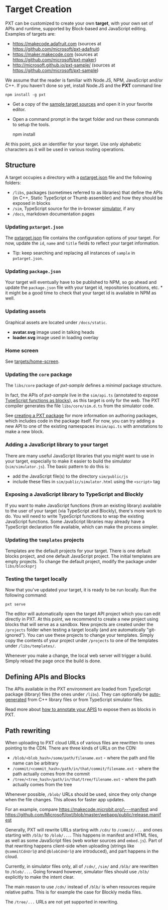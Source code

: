 # Target Creation

PXT can be customized to create your own **target**, with your own set of APIs and runtime, supported by Block-based and JavaScript editing. Examples of targets are:

* https://makecode.adafruit.com (sources at https://github.com/microsoft/pxt-adafruit)
* https://maker.makecode.com (sources at https://github.com/microsoft/pxt-maker)
* http://microsoft.github.io/pxt-sample/ (sources at https://github.com/microsoft/pxt-sample)

We assume that the reader is familiar with Node.JS, NPM, JavaScript and/or C++. If you haven't done so yet, install Node.JS and the **PXT** command line

    npm install -g pxt
    

* Get a copy of the [sample target sources](https://github.com/microsoft/pxt-sample) and open it in your favorite editor.
* Open a command prompt in the target folder and run these commands to setup the tools.

    npm install
    

At this point, pick an identifier for your target. Use only alphabetic characters as it will be used in various routing operations.

## Structure

A target occupies a directory with a [pxtarget.json](/targets/pxtarget) file and the following folders:

* `/libs`, packages (sometimes referred to as libraries) that define the APIs (in C++, Static TypeScript or Thumb assembler) and how they should be exposed in blocks
* `/sim`, TypeScript source for the in-browser [simulator](/targets/simulator), if any
* `/docs`, markdown documentation pages

### Updating `pxtarget.json`

The [pxtarget.json](/targets/pxtarget) file contains the configuration options of your target. For now, update the `id`, `name` and `title` fields to reflect your target information.

* Tip: keep searching and replacing all instances of `sample` in `pxtarget.json`.

### Updating `package.json`

Your target will eventually have to be published to NPM, so go ahead and update the `package.json` file with your target id, repositories locations, etc. * it might be a good time to check that your target id is available in NPM as well.

### Updating assets

Graphical assets are located under `/docs/static`.

* **avatar.svg** image used in talking heads
* **loader.svg** image used in loading overlay

### Home screen

See [targets/home-screen](/targets/home-screen).

### Updating the `core` package

The `libs/core` package of *pxt-sample* defines a *minimal* package structure.

In fact, the APIs of *pxt-sample* live in the `sim/api.ts` (annotated to expose [TypeScript functions as blocks](/defining-blocks)), as this target is only for the web. The PXT compiler generates the file `libs/core/sim.d.ts` from the simulator code.

See [creating a PXT package](/packages) for more information on authoring packages, which includes code in the package itself. For now, you can try adding a new API to one of the existing namespaces in`sim/api.ts` with annotations to make a new block.

### Adding a JavaScript library to your target

There are many useful JavaScript libraries that you might want to use in your target, especially to make it easier to build the simulator (`sim/simulator.js`). The basic pattern to do this is:

* add the JavaScript file(s) to the directory `sim/public/js`
* include these files in `sim/public/simulator.html` using the `<script>` tag

### Exposing a JavaScript library to TypeScript and Blockly

If you want to make JavaScript functions (from an existing library) available to the user of your target (via TypeScript and Blockly), there's more work to do. You will need to write TypeScript functions to wrap the existing JavaScript functions. Some JavaScript libraries may already have a TypeScript declaration file available, which can make the process simpler.

### Updating the `templates` projects

Templates are the default projects for your target. There is one default blocks project, and one default JavaScript project. The initial templates are empty projects. To change the default project, modify the package under `libs/blocksprj`

### Testing the target locally

Now that you've updated your target, it is ready to be run locally. Run the following command:

    pxt serve
    

The editor will automatically open the target API project which you can edit directly in PXT. At this point, we recommend to create a new project using blocks that will serve as a sandbox. New projects are created under the `/projects` folder when testing a target locally (and are automatically "git-ignored"). You can use these projects to change your templates. Simply copy the contents of your project under `/projects` to one of the templates under `/libs/templates/`.

Whenever you make a change, the local web server will trigger a build. Simply reload the page once the build is done.

## Defining APIs and Blocks

The APIs available in the PXT environment are loaded from TypeScript package (library) files (the ones under `/libs`). They can optionally be [auto-generated](/simshim) from C++ library files or from TypeScript simulator files.

Read more about [how to annotate your APIS](/defining-blocks) to expose them as blocks in PXT.

## Path rewriting

When uploading to PXT cloud URLs of various files are rewritten to ones pointing to the CDN. There are three kinds of URLs on the CDN:

* `/blob/<blob_hash>/some/path/filename.ext` - where the path and file name can be arbitrary
* `/commit/<commit_hash>/path/in/that/commit/filename.ext` - where the path actually comes from the commit
* `/tree/<tree_hash>/path/in/that/tree/filename.ext` - where the path actually comes from the tree

Whenever possible, `/blob/` URLs should be used, since they only change when the file changes. This allows for faster app updates.

For an example, compare https://makecode.microbit.org/\---manifest and https://github.com/Microsoft/pxt/blob/master/webapp/public/release.manifest

Generally, PXT will rewrite URLs starting with `/cdn/` to `/commit/...` and ones starting with `/blb/` to `/blob/...`. This happens in manifest and HTML files, as well as some JavaScript files (web worker sources and `embed.js`). Part of that rewriting happens client-side when uploading (strings like `@commitCdnUrl@` and `@blobCdnUrl@` are introduced), and part happens in the cloud.

Currently, in simulator files only, all of `/cdn/`, `/sim/` and `/blb/` are rewritten to `/blob/...`. Going forward however, simulator files should use `/blb/` explicitly to make the intent clear.

The main reason to use `/cdn/` instead of `/blb/` is when resources require relative paths. This is for example the case for Blockly media files.

The `/tree/...` URLs are not yet supported in rewriting.